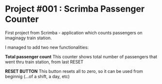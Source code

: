 # Project #001 : Scrimba Passenger Counter

First project from Scrimba - application which counts passengers on imaginagy train station.

I managed to add two new functionalities:

__Total passenger count__
  This counter shows total number of passengers that went thru train station, from last RESET
  
__RESET BUTTON__
  This button resets all to zero, so it can be used from beginnig (...of a shift, a day, etc)
